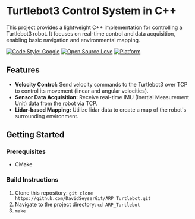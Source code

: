 # Turtlebot3 Control System in C++

This project provides a lightweight C++ implementation for controlling a Turtlebot3 robot. It focuses on real-time control and data acquisition, enabling basic navigation and environmental mapping.

[![Code Style: Google](https://img.shields.io/badge/code%20style-google-blue.svg)](https://google.github.io/styleguide/cppguide.html) 
[![Open Source Love](https://badges.frapsoft.com/os/v1/open-source.svg?v=103)](https://github.com/DavidSeyserGit/ARP_Turtlebot) 
[![Platform](https://img.shields.io/badge/platform-Linux%20%2F%20macOS-green.svg)](#)

## Features

* **Velocity Control:** Send velocity commands to the Turtlebot3 over TCP to control its movement (linear and angular velocities).
* **Sensor Data Acquisition:** Receive real-time IMU (Inertial Measurement Unit) data from the robot via TCP.
* **Lidar-based Mapping:**  Utilize lidar data to create a map of the robot's surrounding environment. 

## Getting Started
### Prerequisites

* CMake

### Build Instructions

1. Clone this repository: `git clone https://github.com/DavidSeyserGit/ARP_Turtlebot.git`
2. Navigate to the project directory: `cd ARP_Turtlebot`
3. `make`
